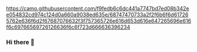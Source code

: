 https://camo.githubusercontent.com/f9fedb6c6dc441a7747bd7ed08b342ee054832cd974c124d0a660a9038ed635e/68747470733a2f2f6b6f6d617265762e636f6d2f67687076632f3f757365726e616d653d616e647265696e616f6c69766569726126636f6c6f723d666636396234

### Hi there 👋

<!--
**ntlcs/ntlcs** is a ✨ _special_ ✨ repository because its `README.md` (this file) appears on your GitHub profile.

Here are some ideas to get you started:

- 🔭 I’m currently working on ...
- 🌱 I’m currently learning ...
- 👯 I’m looking to collaborate on ...
- 🤔 I’m looking for help with ...
- 💬 Ask me about ...
- 📫 How to reach me: ...
- 😄 Pronouns: ...
- ⚡ Fun fact: ...
-->
